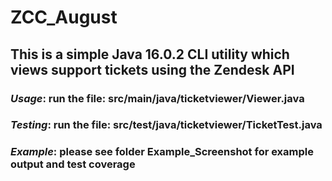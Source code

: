 # ZCC_August
## This is a simple Java 16.0.2 CLI utility which views support tickets using the Zendesk API

### _Usage_:   run the file: src/main/java/ticketviewer/Viewer.java

### _Testing_: run the file: src/test/java/ticketviewer/TicketTest.java

### _Example_: please see folder Example_Screenshot for example output and test coverage

